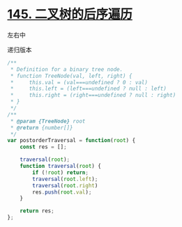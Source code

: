 # [145. 二叉树的后序遍历](https://leetcode.cn/problems/binary-tree-postorder-traversal/)



左右中



递归版本

```js
/**
 * Definition for a binary tree node.
 * function TreeNode(val, left, right) {
 *     this.val = (val===undefined ? 0 : val)
 *     this.left = (left===undefined ? null : left)
 *     this.right = (right===undefined ? null : right)
 * }
 */
/**
 * @param {TreeNode} root
 * @return {number[]}
 */
var postorderTraversal = function(root) {
    const res = [];

    traversal(root);
    function traversal(root) {
        if (!root) return;
        traversal(root.left);
        traversal(root.right)
        res.push(root.val);
    }

    return res;
};
```

